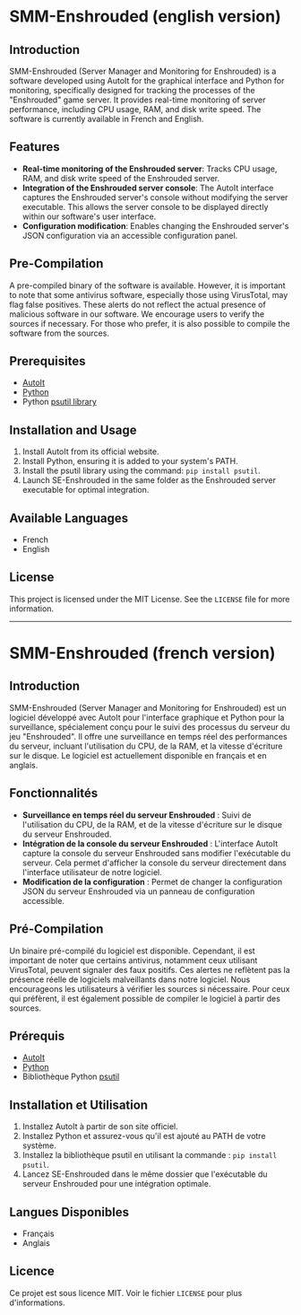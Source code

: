 # SMM-Enshrouded (english version)

## Introduction
SMM-Enshrouded (Server Manager and Monitoring for Enshrouded) is a software developed using AutoIt for the graphical interface and Python for monitoring, specifically designed for tracking the processes of the "Enshrouded" game server. It provides real-time monitoring of server performance, including CPU usage, RAM, and disk write speed. The software is currently available in French and English.

## Features
- **Real-time monitoring of the Enshrouded server**: Tracks CPU usage, RAM, and disk write speed of the Enshrouded server.
- **Integration of the Enshrouded server console**: The AutoIt interface captures the Enshrouded server's console without modifying the server executable. This allows the server console to be displayed directly within our software's user interface.
- **Configuration modification**: Enables changing the Enshrouded server's JSON configuration via an accessible configuration panel.

## Pre-Compilation
A pre-compiled binary of the software is available. However, it is important to note that some antivirus software, especially those using VirusTotal, may flag false positives. These alerts do not reflect the actual presence of malicious software in our software. We encourage users to verify the sources if necessary. For those who prefer, it is also possible to compile the software from the sources.

## Prerequisites
- [AutoIt](https://www.autoitscript.com/site/autoit/)
- [Python](https://www.python.org/downloads/)
- Python [psutil library](https://pypi.org/project/psutil/)

## Installation and Usage
1. Install AutoIt from its official website.
2. Install Python, ensuring it is added to your system's PATH.
3. Install the psutil library using the command: `pip install psutil`.
4. Launch SE-Enshrouded in the same folder as the Enshrouded server executable for optimal integration.

## Available Languages
- French
- English

## License
This project is licensed under the MIT License. See the `LICENSE` file for more information.

---

# SMM-Enshrouded (french version)

## Introduction
SMM-Enshrouded (Server Manager and Monitoring for Enshrouded) est un logiciel développé avec AutoIt pour l'interface graphique et Python pour la surveillance, spécialement conçu pour le suivi des processus du serveur du jeu "Enshrouded". Il offre une surveillance en temps réel des performances du serveur, incluant l'utilisation du CPU, de la RAM, et la vitesse d'écriture sur le disque. Le logiciel est actuellement disponible en français et en anglais.

## Fonctionnalités
- **Surveillance en temps réel du serveur Enshrouded** : Suivi de l'utilisation du CPU, de la RAM, et de la vitesse d'écriture sur le disque du serveur Enshrouded.
- **Intégration de la console du serveur Enshrouded** : L'interface AutoIt capture la console du serveur Enshrouded sans modifier l'exécutable du serveur. Cela permet d'afficher la console du serveur directement dans l'interface utilisateur de notre logiciel.
- **Modification de la configuration** : Permet de changer la configuration JSON du serveur Enshrouded via un panneau de configuration accessible.

## Pré-Compilation
Un binaire pré-compilé du logiciel est disponible. Cependant, il est important de noter que certains antivirus, notamment ceux utilisant VirusTotal, peuvent signaler des faux positifs. Ces alertes ne reflètent pas la présence réelle de logiciels malveillants dans notre logiciel. Nous encourageons les utilisateurs à vérifier les sources si nécessaire. Pour ceux qui préfèrent, il est également possible de compiler le logiciel à partir des sources.

## Prérequis
- [AutoIt](https://www.autoitscript.com/site/autoit/)
- [Python](https://www.python.org/downloads/)
- Bibliothèque Python [psutil](https://pypi.org/project/psutil/)

## Installation et Utilisation
1. Installez AutoIt à partir de son site officiel.
2. Installez Python et assurez-vous qu'il est ajouté au PATH de votre système.
3. Installez la bibliothèque psutil en utilisant la commande : `pip install psutil`.
4. Lancez SE-Enshrouded dans le même dossier que l'exécutable du serveur Enshrouded pour une intégration optimale.

## Langues Disponibles
- Français
- Anglais

## Licence
Ce projet est sous licence MIT. Voir le fichier `LICENSE` pour plus d'informations.
